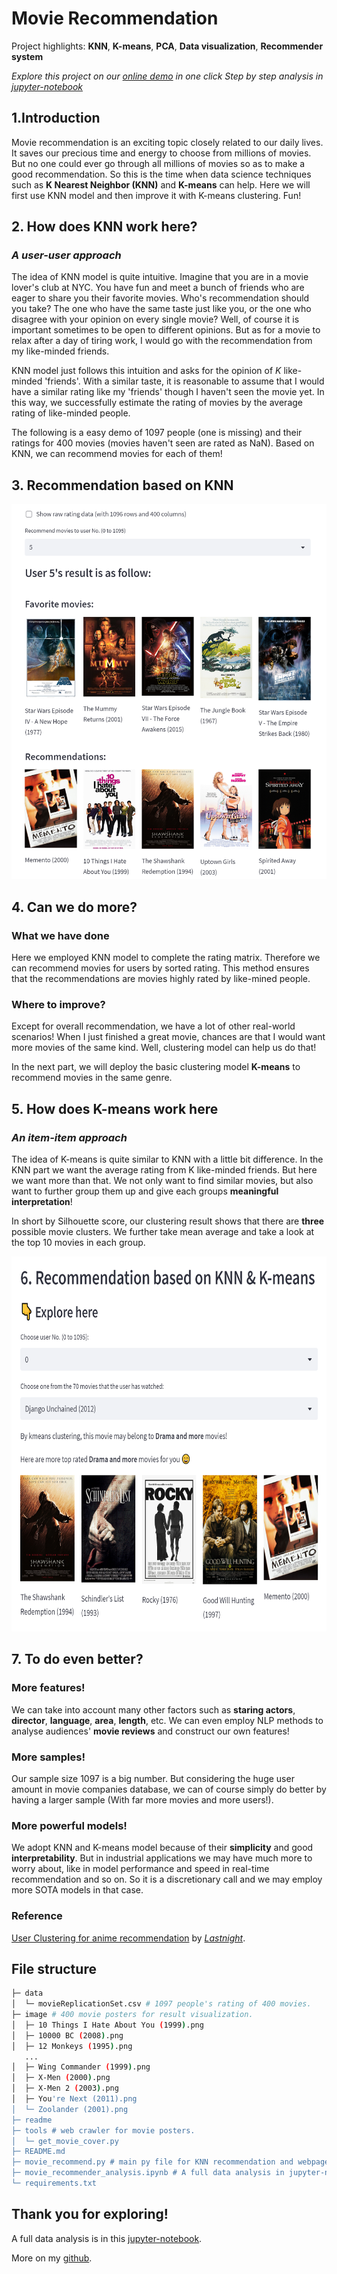 # Movie Recommendation

Project highlights: **KNN**, **K-means**, **PCA**, **Data visualization**, **Recommender system**
    

_Explore this project on our [online demo](http://nuolei-movie.streamlit.app) in one click_
_Step by step analysis in [jupyter-notebook](https://github.com/NuoLeiNYU/movie-recommendation-system/blob/master/movie_recommender_analysis.ipynb)_

## 1.Introduction

Movie recommendation is an exciting topic closely related to our daily lives.
It saves our precious time and energy to choose from millions of movies.
But no one could ever go through all millions of movies so as to make a good recommendation.
So this is the time when data science techniques such as **K Nearest Neighbor (KNN)** and **K-means** can help.
Here we will first use KNN model and then improve it with K-means clustering. Fun!

## 2. How does KNN work here?
### _A user-user approach_
The idea of KNN model is quite intuitive. 
Imagine that you are in a movie lover's club at NYC.
You have fun and meet a bunch of friends who are eager to share you their favorite movies.
Who's recommendation should you take? 
The one who have the same taste just like you, or the one who disagree with your opinion on every single movie?
Well, of course it is important sometimes to be open to different opinions. 
But as for a movie to relax after a day of tiring work, I would go with the recommendation from my like-minded friends.

KNN model just follows this intuition and asks for the opinion of $K$ like-minded 'friends'.
With a similar taste, it is reasonable to assume that I would have a similar rating like my 'friends' though I haven't seen the movie yet.
In this way, we successfully estimate the rating of movies by the average rating of like-minded people. 

The following is a easy demo of 1097 people (one is missing) and their ratings for 400 movies (movies haven't seen are rated as NaN).
Based on KNN, we can recommend movies for each of them!

## 3. Recommendation based on KNN


<div id="images" align="center">
    <a href="https://nuolei-movie.streamlit.app/">
    <img class="demo" border="0" alt="demo_screenshot" src="readme/demo_screenshot.png"  height="600" width="600"/></a>
    <!-- <a href="https://nuolei-movie.streamlit.app/" target="_blank">
    <img class="demo2" border="0" alt="demo_screenshot2" src="readme/demo_screenshot2.png"  height="300" width="300"/></a> -->
</div>


## 4. Can we do more?
### What we have done

Here we employed KNN model to complete the rating matrix.
Therefore we can recommend movies for users by sorted rating.
This method ensures that the recommendations are movies highly rated by like-mined people.

### Where to improve?
Except for overall recommendation, we have a lot of other real-world scenarios!
When I just finished a great movie, chances are that I would want more movies of the same kind.
Well, clustering model can help us do that!

In the next part, we will deploy the basic clustering model **K-means** to recommend movies in the same genre.

## 5. How does K-means work here

### _An item-item approach_

The idea of K-means is quite similar to KNN with a little bit difference. 
In the KNN part we want the average rating from K like-minded friends.
But here we want more than that. We not only want to find similar movies, 
but also want to further group them up and give each groups **meaningful interpretation**!

In short by Silhouette score, our clustering result shows that there are **three** possible movie clusters. 
We further take mean average and take a look at the top 10 movies in each group.


<center>
<div id="images" align="center">
    <!-- <a href="https://nuolei-movie.streamlit.app/">
    <img class="demo" border="0" alt="demo_screenshot" src="readme/demo_screenshot.png"  height="400" width="400"/></a> -->
    <a href="https://nuolei-movie.streamlit.app/" target="_blank">
    <img class="demo2" border="0" alt="demo_screenshot2" src="readme/demo_screenshot2.png"  height="600" width="600"/></a>
</div>
</center>

## 7. To do even better?

### More features!
We can take into account many other factors such as **staring actors**, **director**, **language**, **area**, **length**, etc. 
We can even employ NLP methods to analyse audiences' **movie reviews** and construct our own features!

### More samples!
Our sample size 1097 is a big number. 
But considering the huge user amount in movie companies database, we can of course simply do better by having a larger sample (With far more movies and more users!).

### More powerful models!
We adopt KNN and K-means model because of their **simplicity** and good **interpretability**.
But in industrial applications we may have much more to worry about, 
like in model performance and speed in real-time recommendation and so on.
So it is a discretionary call and we may employ more SOTA models in that case.

### Reference

[User Clustering for anime recommendation](https://www.kaggle.com/code/tanetboss/user-clustering-for-anime-recommendation/notebook) by [_Lastnight_](https://www.kaggle.com/tanetboss).
## File structure

```bash
├─ data 
│  └─ movieReplicationSet.csv # 1097 people's rating of 400 movies.
├─ image # 400 movie posters for result visualization.
│  ├─ 10 Things I Hate About You (1999).png
│  ├─ 10000 BC (2008).png
│  ├─ 12 Monkeys (1995).png
   ...
│  ├─ Wing Commander (1999).png
│  ├─ X-Men (2000).png
│  ├─ X-Men 2 (2003).png
│  ├─ You're Next (2011).png
│  └─ Zoolander (2001).png
├─ readme
├─ tools # web crawler for movie posters.
│  └─ get_movie_cover.py
├─ README.md
├─ movie_recommend.py # main py file for KNN recommendation and webpage rendering.
├─ movie_recommender_analysis.ipynb # A full data analysis in jupyter-notebook
└─ requirements.txt

```

## Thank you for exploring!

A full data analysis is in this [jupyter-notebook](https://github.com/NuoLeiNYU/movie-recommendation-system/blob/master/movie_recommender_analysis.ipynb).

More on my [github](https://github.com/NuoLeiNYU).
